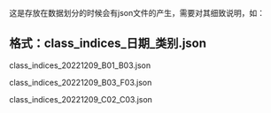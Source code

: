 这是存放在数据划分的时候会有json文件的产生，需要对其细致说明，如：
## 格式：class_indices_日期_类别.json

class_indices_20221209_B01_B03.json

class_indices_20221209_B03_F03.json

class_indices_20221209_C02_C03.json
